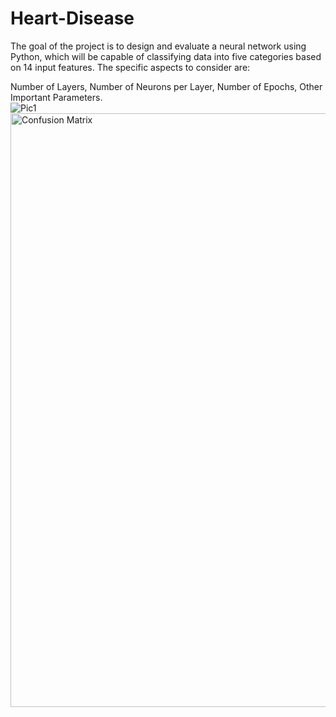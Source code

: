 # Heart-Disease
The goal of the project is to design and evaluate a neural network using Python, which will be capable of classifying data into five categories based on 14 input features. The specific aspects to consider are: 

Number of Layers, Number of Neurons per Layer, Number of Epochs, Other Important Parameters.                                             
<img style="display: block; margin: 0 auto;">
![Pic1](https://github.com/user-attachments/assets/49203287-2f18-47ec-9a27-15da220708ec)
<img width="950" alt="Confusion Matrix" src="https://github.com/user-attachments/assets/6cf6aa96-ad5d-4074-bb8e-2decb49fa18f">
